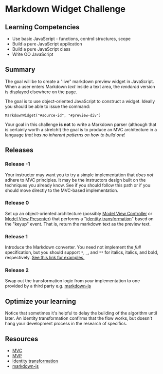 # Markdown Widget Challenge

## Learning Competencies

* Use basic JavaScript - functions, control structures, scope
* Build a pure JavaScript application
* Build a pure JavaScript class
* Write OO JavaScript

## Summary

The goal will be to create a "live" markdown preview widget in JavaScript.
When a user enters Markdown *text* inside a text area, the _rendered_ version
is displayed elsewhere on the page.

The goal is to use object-oriented JavaScript to construct a widget.  Ideally
you should be able to issue the command:

    MarkdownWidget("#source-id", "#preview-div")
    
Your goal in this challenge **is not** to write a Markdown parser (although that is certainly worth a stretch!) the goal is to produce an MVC architecture in a language _that has no inherent patterns on how to build one_!

## Releases

### Release -1

Your instructor may want you to try a simple implementation that _does not_ adhere to MVC principles.  It may be the instructors design built on the techniques you already know.  See if you should follow this path or if you should move directly to the MVC-based implementation.

### Release 0

Set up an object-oriented architecture (possibly [Model View Controller][MVC]
or [Model View Presenter][MVP]) that performs a "[identity transformation][identity]" based on the "keyup" event.  That is, return the
markdown text as the preview text.

### Release 1

Introduce the Markdown converter.  You need not implement the _full_
specification, but you should support `*`, `_`, and `**` for italics, italics,
and bold, respectively. [See this link for examples.](https://guides.github.com/features/mastering-markdown/)

### Release 2

Swap out the transformation logic from *your* implementation to one provided by
a third party e.g. [markdown-js]

## Optimize your learning

Notice that sometimes it's helpful to delay the building of the algorithm until
later.  An identity transformation confirms that the flow works, but doesn't
hang your development process in the research of specifics.

## Resources

* [MVC][]
* [MVP][]
* [Identity transformation][identity]
* [markdown-js][]

[MVC]: http://en.wikipedia.org/wiki/Model%E2%80%93view%E2%80%93controller
[MVP]: http://en.wikipedia.org/wiki/Model%E2%80%93view%E2%80%93presenter
[identity]: http://en.wikipedia.org/wiki/Identity_transform
[markdown-js]: https://github.com/evilstreak/markdown-js
